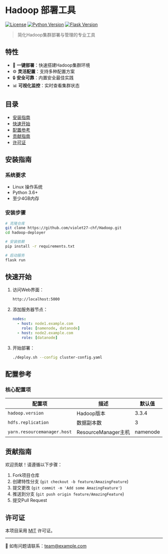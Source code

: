 # Hadoop 部署工具

[![License](https://img.shields.io/badge/license-MIT-blue.svg)](LICENSE)
[![Python Version](https://img.shields.io/badge/python-3.6+-blue.svg)](https://python.org)
[![Flask Version](https://img.shields.io/badge/flask-2.0+-blue.svg)](https://flask.palletsprojects.com)

> 简化Hadoop集群部署与管理的专业工具

## 特性

- 🚀 **一键部署**：快速搭建Hadoop集群环境
- ⚙️ **灵活配置**：支持多种配置方案
- 🔒 **安全可靠**：内置安全最佳实践
- 📊 **可视化监控**：实时查看集群状态

## 目录

- [安装指南](#安装指南)
- [快速开始](#快速开始)
- [配置参考](#配置参考)
- [贡献指南](#贡献指南)
- [许可证](#许可证)

## 安装指南

### 系统要求

- Linux 操作系统
- Python 3.6+
- 至少4GB内存

### 安装步骤

```bash
# 克隆仓库
git clone https://github.com/violet27-chf/Hadoop.git
cd hadoop-deployer

# 安装依赖
pip install -r requirements.txt

# 启动服务
flask run
```

## 快速开始

1. 访问Web界面：
   ```bash
   http://localhost:5000
   ```

2. 添加服务器节点：
   ```yaml
   nodes:
     - host: node1.example.com
       role: [namenode, datanode]
     - host: node2.example.com
       role: [datanode]
   ```

3. 开始部署：
   ```bash
   ./deploy.sh --config cluster-config.yaml
   ```

## 配置参考

### 核心配置项

| 配置项 | 描述 | 默认值 |
|--------|------|--------|
| `hadoop.version` | Hadoop版本 | 3.3.4 |
| `hdfs.replication` | 数据副本数 | 3 |
| `yarn.resourcemanager.host` | ResourceManager主机 | namenode |

## 贡献指南

欢迎贡献！请遵循以下步骤：

1. Fork项目仓库
2. 创建特性分支 (`git checkout -b feature/AmazingFeature`)
3. 提交更改 (`git commit -m 'Add some AmazingFeature'`)
4. 推送到分支 (`git push origin feature/AmazingFeature`)
5. 提交Pull Request

## 许可证

本项目采用 [MIT](LICENSE) 许可证。

---

📧 如有问题请联系：team@example.com